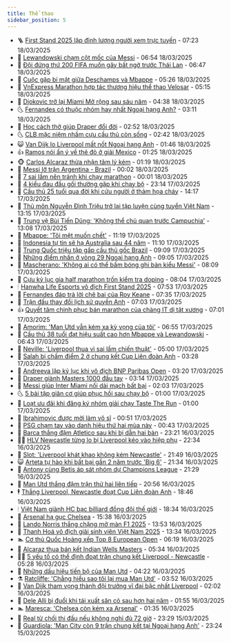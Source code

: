 ```yaml
---
title: Thể thao
sidebar_position: 5
---
```


<!-- vnexpress-the-thao:START -->
- 🪜 [First Stand 2025 lập đỉnh lượng người xem trực tuyến](https://vnexpress.net/first-stand-2025-lap-dinh-luong-nguoi-xem-truc-tuyen-4862320.html) - 07:23 18/03/2025
- 🦩 [Lewandowski chạm cột mốc của Messi](https://vnexpress.net/lewandowski-cham-cot-moc-cua-messi-4862752.html) - 06:54 18/03/2025
- 🧰 [Đội đứng thứ 200 FIFA muốn gây bất ngờ trước Thái Lan](https://vnexpress.net/doi-dung-thu-200-fifa-muon-gay-bat-ngo-truoc-thai-lan-4862768.html) - 06:47 18/03/2025
- 🤗 [Cuộc gặp bí mật giữa Deschamps và Mbappe](https://vnexpress.net/cuoc-gap-bi-mat-giua-deschamps-va-mbappe-4862661.html) - 05:26 18/03/2025
- 🥳 [VnExpress Marathon hợp tác thương hiệu thể thao Velosar](https://vnexpress.net/vnexpress-marathon-hop-tac-thuong-hieu-the-thao-velosar-4861305.html) - 05:15 18/03/2025
- 🦣 [Djokovic trở lại Miami Mở rộng sau sáu năm](https://vnexpress.net/djokovic-tro-lai-miami-mo-rong-sau-sau-nam-4862667.html) - 04:38 18/03/2025
- 🌜 [Fernandes có thuộc nhóm hay nhất Ngoại hạng Anh?](https://vnexpress.net/fernandes-co-thuoc-nhom-hay-nhat-ngoai-hang-anh-4862609.html) - 03:11 18/03/2025
- 🫶 [Học cách thở giúp Draper đổi đời](https://vnexpress.net/hoc-cach-tho-giup-draper-doi-doi-4862611.html) - 02:52 18/03/2025
- 🌜 [CLB mặc niệm nhầm cựu cầu thủ còn sống](https://vnexpress.net/clb-mac-niem-nham-cuu-cau-thu-con-song-4862596.html) - 02:42 18/03/2025
- 😺 [Van Dijk lo Liverpool mất nốt Ngoại hạng Anh](https://vnexpress.net/van-dijk-lo-liverpool-mat-not-ngoai-hang-anh-4862567.html) - 01:46 18/03/2025
- 👍 [Ramos nói ẩn ý về thẻ đỏ ở giải Mexico](https://vnexpress.net/ramos-noi-an-y-ve-the-do-o-giai-mexico-4862552.html) - 01:25 18/03/2025
- 🐵 [Carlos Alcaraz thừa nhận tâm lý kém](https://vnexpress.net/carlos-alcaraz-thua-nhan-tam-ly-kem-4862576.html) - 01:19 18/03/2025
- 💫 [Messi lỡ trận Argentina - Brazil](https://vnexpress.net/messi-lo-tran-argentina-brazil-4862553.html) - 00:02 18/03/2025
- 🦆 [7 sai lầm nên tránh khi chạy marathon](https://vnexpress.net/7-sai-lam-nen-tranh-khi-chay-marathon-4862401.html) - 00:01 18/03/2025
- 🙉 [4 kiểu đau đầu gối thường gặp khi chạy bộ](https://vnexpress.net/4-kieu-dau-dau-goi-thuong-gap-khi-chay-bo-4859996.html) - 23:14 17/03/2025
- 📝 [Cầu thủ 25 tuổi qua đời khi cứu người ở thảm họa cháy](https://vnexpress.net/cau-thu-25-tuoi-qua-doi-khi-cuu-nguoi-o-tham-hoa-chay-4862493.html) - 14:17 17/03/2025
- 💯 [Thủ môn Nguyễn Đình Triệu trở lại tập luyện cùng tuyển Việt Nam](https://vnexpress.net/thu-mon-nguyen-dinh-trieu-tro-lai-tap-luyen-cung-tuyen-viet-nam-4862471.html) - 13:15 17/03/2025
- 🌈 [Trung vệ Bùi Tiến Dũng: &#39;Không thể chủ quan trước Campuchia&#39;](https://vnexpress.net/trung-ve-bui-tien-dung-khong-the-chu-quan-truoc-campuchia-4862464.html) - 13:08 17/03/2025
- 🦩 [Mbappe: &#39;Tôi mệt muốn chết&#39;](https://vnexpress.net/mbappe-toi-met-muon-chet-4862428.html) - 11:19 17/03/2025
- 🐲 [Indonesia tự tin sẽ hạ Australia sau 44 năm](https://vnexpress.net/indonesia-tu-tin-se-ha-australia-sau-44-nam-4862448.html) - 11:10 17/03/2025
- 🌁 [Trung Quốc triệu tập gấp cầu thủ gốc Brazil](https://vnexpress.net/trung-quoc-trieu-tap-gap-cau-thu-goc-brazil-4862315.html) - 09:09 17/03/2025
- 💯 [Những điểm nhấn ở vòng 29 Ngoại hạng Anh](https://vnexpress.net/nhung-diem-nhan-o-vong-29-ngoai-hang-anh-4862352.html) - 09:05 17/03/2025
- 🌝 [Mascherano: &#39;Không ai có thể bấm bóng ghi bàn kiểu Messi&#39;](https://vnexpress.net/mascherano-khong-ai-co-the-bam-bong-ghi-ban-kieu-messi-4862322.html) - 08:09 17/03/2025
- 🤖 [Cựu kỷ lục gia half marathon trốn kiểm tra doping](https://vnexpress.net/cuu-ky-luc-gia-half-marathon-tron-kiem-tra-doping-4862297.html) - 08:04 17/03/2025
- 🕯 [Hanwha Life Esports vô địch First Stand 2025](https://vnexpress.net/hanwha-life-esports-vo-dich-first-stand-2025-4862243.html) - 07:53 17/03/2025
- 🧰 [Fernandes đáp trả lời chê bai của Roy Keane](https://vnexpress.net/fernandes-dap-tra-loi-che-bai-cua-roy-keane-4862284.html) - 07:35 17/03/2025
- 🥳 [Trận đấu thay đổi lịch sử quyền Anh](https://vnexpress.net/tran-dau-thay-doi-lich-su-quyen-anh-4862074.html) - 07:03 17/03/2025
- 👍 [Quyết tâm chinh phục bán marathon của chàng IT dị tật xương](https://vnexpress.net/quyet-tam-chinh-phuc-ban-marathon-cua-chang-it-di-tat-xuong-4860175.html) - 07:01 17/03/2025
- 💪 [Amorim: &#39;Man Utd vẫn kém xa kỳ vọng của tôi&#39;](https://vnexpress.net/amorim-man-utd-van-kem-xa-ky-vong-cua-toi-4862288.html) - 06:55 17/03/2025
- 👹 [Cầu thủ 38 tuổi đạt hiệu suất cao hơn Mbappe và Lewandowski](https://vnexpress.net/cau-thu-38-tuoi-dat-hieu-suat-cao-hon-mbappe-va-lewandowski-4862226.html) - 06:43 17/03/2025
- 🧰 [Neville: &#39;Liverpool thua vì sai lầm chiến thuật&#39;](https://vnexpress.net/neville-liverpool-thua-vi-sai-lam-chien-thuat-4862198.html) - 05:00 17/03/2025
- 🚀 [Salah bị chấm điểm 2 ở chung kết Cup Liên đoàn Anh](https://vnexpress.net/salah-bi-cham-diem-2-o-chung-ket-cup-lien-doan-anh-4862094.html) - 03:28 17/03/2025
- 🎃 [Andreeva lập kỷ lục khi vô địch BNP Paribas Open](https://vnexpress.net/andreeva-lap-ky-luc-khi-vo-dich-bnp-paribas-open-4862152.html) - 03:20 17/03/2025
- 🧰 [Draper giành Masters 1000 đầu tay](https://vnexpress.net/draper-gianh-masters-1000-dau-tay-4862178.html) - 03:14 17/03/2025
- 👀 [Messi giúp Inter Miami nối dài mạch bất bại](https://vnexpress.net/messi-giup-inter-miami-noi-dai-mach-bat-bai-4862133.html) - 02:03 17/03/2025
- 🌜 [5 bài tập giãn cơ giúp phục hồi sau chạy bộ](https://vnexpress.net/5-bai-tap-gian-co-giup-phuc-hoi-sau-chay-bo-4861686.html) - 01:00 17/03/2025
- 🫶 [Loạt ưu đãi khi đăng ký nhóm giải chạy Taste The Run](https://vnexpress.net/loat-uu-dai-khi-dang-ky-nhom-giai-chay-taste-the-run-4862013.html) - 01:00 17/03/2025
- 🦄 [Ibrahimovic được mời làm võ sĩ](https://vnexpress.net/ibrahimovic-duoc-moi-lam-vo-si-4861938.html) - 00:51 17/03/2025
- 🥳 [PSG chạm tay vào danh hiệu thứ hai mùa này](https://vnexpress.net/psg-cham-tay-vao-danh-hieu-thu-hai-mua-nay-4862089.html) - 00:43 17/03/2025
- 🐲 [Barca thắng đậm Atletico sau khi bị dẫn hai bàn](https://vnexpress.net/barca-thang-dam-atletico-sau-khi-bi-dan-hai-ban-4862077.html) - 23:21 16/03/2025
- 🧑‍🏫 [HLV Newcastle từng lo bị Liverpool kéo vào hiệp phụ](https://vnexpress.net/hlv-newcastle-tung-lo-bi-liverpool-keo-vao-hiep-phu-4862076.html) - 22:34 16/03/2025
- 🤔 [Slot: &#39;Liverpool khát khao không kém Newcastle&#39;](https://vnexpress.net/slot-liverpool-khat-khao-khong-kem-newcastle-4862075.html) - 21:49 16/03/2025
- 😺 [Arteta tự hào khi bất bại gần 2 năm trước &#39;Big 6&#39;](https://vnexpress.net/arteta-tu-hao-khi-bat-bai-gan-2-nam-truoc-big-6-4862069.html) - 21:34 16/03/2025
- 💪 [Antony cùng Betis áp sát nhóm dự Champions League](https://vnexpress.net/antony-cung-betis-ap-sat-nhom-du-champions-league-4862071.html) - 21:29 16/03/2025
- 💼 [Man Utd thắng đậm trận thứ hai liên tiếp](https://vnexpress.net/man-utd-thang-dam-tran-thu-hai-lien-tiep-4862072.html) - 20:56 16/03/2025
- 🕴 [Thắng Liverpool, Newcastle đoạt Cup Liên đoàn Anh](https://vnexpress.net/thang-liverpool-newcastle-doat-cup-lien-doan-anh-4862070.html) - 18:46 16/03/2025
- 🕯 [Việt Nam giành HC bạc billiard đồng đội thế giới](https://vnexpress.net/viet-nam-gianh-hc-bac-billiard-dong-doi-the-gioi-4862065.html) - 18:34 16/03/2025
- 📝 [Arsenal hạ gục Chelsea](https://vnexpress.net/arsenal-ha-guc-chelsea-4862054.html) - 15:38 16/03/2025
- 🧐 [Lando Norris thắng chặng mở màn F1 2025](https://vnexpress.net/lando-norris-thang-chang-mo-man-f1-2025-4862023.html) - 13:53 16/03/2025
- 🙉 [Thanh Hoá vô địch giải sinh viên Việt Nam 2025](https://vnexpress.net/thanh-hoa-vo-dich-giai-sinh-vien-viet-nam-2025-4862019.html) - 13:34 16/03/2025
- 🏊 [Cơ thủ Quốc Hoàng xếp Top 8 European Open](https://vnexpress.net/co-thu-quoc-hoang-xep-top-8-european-open-4861941.html) - 06:19 16/03/2025
- 🌊 [Alcaraz thua bán kết Indian Wells Masters](https://vnexpress.net/alcaraz-thua-ban-ket-indian-wells-masters-4861942.html) - 05:34 16/03/2025
- 👨‍🏫 [5 yếu tố có thể định đoạt trận chung kết Liverpool - Newcastle](https://vnexpress.net/5-yeu-to-co-the-dinh-doat-tran-chung-ket-liverpool-newcastle-4861678.html) - 05:28 16/03/2025
- 🥷 [Những dấu hiệu tiến bộ của Man Utd](https://vnexpress.net/nhung-dau-hieu-tien-bo-cua-man-utd-4861888.html) - 04:22 16/03/2025
- ⚗️ [Ratcliffe: &#39;Chẳng hiểu sao tôi lại mua Man Utd&#39;](https://vnexpress.net/ratcliffe-chang-hieu-sao-toi-lai-mua-man-utd-4861892.html) - 03:52 16/03/2025
- 🌮 [Van Dijk tham vọng thành đội trưởng vĩ đại bậc nhất Liverpool](https://vnexpress.net/van-dijk-tham-vong-thanh-doi-truong-vi-dai-bac-nhat-liverpool-4861865.html) - 02:02 16/03/2025
- 🤩 [Dele Alli bị đuổi khi tái xuất sân cỏ sau hơn hai năm](https://vnexpress.net/dele-alli-bi-duoi-khi-tai-xuat-san-co-sau-hon-hai-nam-4861847.html) - 01:55 16/03/2025
- 🏊 [Maresca: &#39;Chelsea còn kém xa Arsenal&#39;](https://vnexpress.net/maresca-chelsea-con-kem-xa-arsenal-4861849.html) - 01:35 16/03/2025
- 🐎 [Real từ chối thi đấu nếu không nghỉ đủ 72 giờ](https://vnexpress.net/real-tu-choi-thi-dau-neu-khong-nghi-du-72-gio-4861842.html) - 23:29 15/03/2025
- 💫 [Guardiola: &#39;Man City còn 9 trận chung kết tại Ngoại hạng Anh&#39;](https://vnexpress.net/guardiola-man-city-con-9-tran-chung-ket-tai-ngoai-hang-anh-4861843.html) - 23:24 15/03/2025<!-- vnexpress-the-thao:END -->
